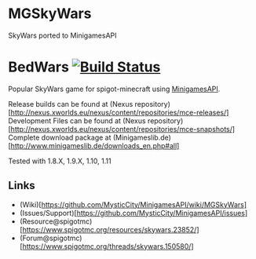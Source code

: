 MGSkyWars
=========

SkyWars ported to MinigamesAPI

BedWars [![Build Status](http://www.minigameslib.de/build.png?app=SkyWars&major=1)](http://www.minigameslib.de/buildref.php?app=SkyWars&major=1)
=======

Popular SkyWars game for spigot-minecraft using [MinigamesAPI](https://github.com/MysticCity/MinigamesAPI).

Release builds can be found at (Nexus repository)[http://nexus.xworlds.eu/nexus/content/repositories/mce-releases/]
Development Files can be found at (Nexus repository)[http://nexus.xworlds.eu/nexus/content/repositories/mce-snapshots/]
Complete download package at (Minigameslib.de)[http://www.minigameslib.de/downloads_en.php#all]

Tested with 1.8.X, 1.9.X, 1.10, 1.11

Links
--------

- (Wiki)[https://github.com/MysticCity/MinigamesAPI/wiki/MGSkyWars]
- (Issues/Support)[https://github.com/MysticCity/MinigamesAPI/issues]
- (Resource@spigotmc)[https://www.spigotmc.org/resources/skywars.23852/]
- (Forum@spigotmc)[https://www.spigotmc.org/threads/skywars.150580/]
